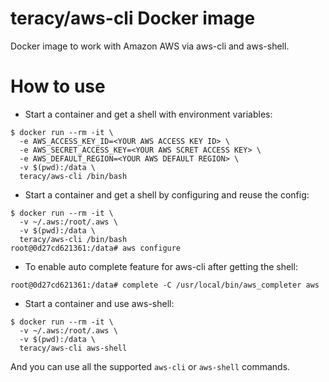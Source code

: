 # teracy/aws-cli Docker image

Docker image to work with Amazon AWS via aws-cli and aws-shell.


# How to use

- Start a container and get a shell with environment variables:

```
$ docker run --rm -it \
  -e AWS_ACCESS_KEY_ID=<YOUR AWS ACCESS KEY ID> \
  -e AWS_SECRET_ACCESS_KEY=<YOUR AWS SCRET ACCESS KEY> \
  -e AWS_DEFAULT_REGION=<YOUR AWS DEFAULT REGION> \
  -v $(pwd):/data \
  teracy/aws-cli /bin/bash
```


- Start a container and get a shell by configuring and reuse the config:

```
$ docker run --rm -it \
  -v ~/.aws:/root/.aws \
  -v $(pwd):/data \
  teracy/aws-cli /bin/bash
root@0d27cd621361:/data# aws configure
```

- To enable auto complete feature for aws-cli after getting the shell:

```
root@0d27cd621361:/data# complete -C /usr/local/bin/aws_completer aws
```

- Start a container and use aws-shell:

```
$ docker run --rm -it \
  -v ~/.aws:/root/.aws \
  -v $(pwd):/data \
  teracy/aws-cli aws-shell
```

And you can use all the supported `aws-cli` or `aws-shell` commands.
